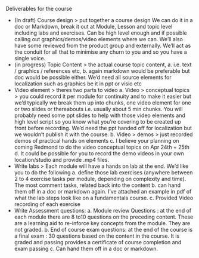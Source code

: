 Deliverables for the course
* (In draft) Course design > put together a course design We can do it in a doc or Markdown,  break it out at Module, Lesson and topic level including labs and exercises. Can be high level enough and if possible calling out graphics/demos/video elements where we can. We’ll also have some reviewed  from the product group and externally. We’ll act as the conduit for all that to minimise any churn to you and so you have a single voice.
* (in progress) Topic Content > the actual course topic content, 
	a.	i.e. text / graphics / references etc, 
	b.	again markdown would be preferable but doc would be possible either. We’d need all source elements for localization such as graphics be it in ppt or visio etc
* Video element > theres two parts to video
	a.	Video > conceptual topics > you could record it per module for continuity and to make it easier but we’d typically we break them up into chunks, one video element for one or two slides or thereabouts i.e. usually about 5 min chunks. You will probably need some ppt slides to help with those video elements and high level script so you know what you’re covering to be created up front before recording. We’d need the ppt handed off for localization but we wouldn’t publish it with the course.
	b.	Video  > demos > just recorded demos of practical hands on elements
	c.	I believe your planning on coming Redmond to do the video conceptual topics on Apr 24th + 25th 
	d.	It could be possible for you to record the demo videos in your own location/studio and provide .mp4 files. 
*	Write labs > Each module will have a hands on lab at the end. We’d like you to do the following
	a.	define those lab exercises (anywhere between 2 to 4 exercise tasks per module, depending on complexity and time). The most comment tasks, related back into the content
	b.	can hand them off in a doc or markdown again. I’ve attached an example in pdf of what the lab steps look like on a fundamentals course.
	c.	Provided Video recording of each exercise
* Write Assessment questions:
	a.	Module review Questions : at the end of each module there are 8 to10 questions on the preceding content. These are a learning aid to re-inforce key concepts from the module. They are not graded.
	b.	End of course exam questions: at the end of the course is a final exam : 30 questions based on the content in the course. It is graded and passing provides a certificate of course completion and exam passing
	c.	Can hand them off in a doc or markdown.

